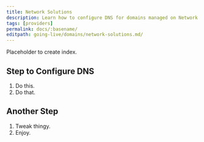 ```yaml
---
title: Network Solutions
description: Learn how to configure DNS for domains managed on Network Solutions.
tags: [providers]
permalink: docs/:basename/
editpath: going-live/domains/network-solutions.md/
---
```

Placeholder to create index.
## Step to Configure DNS
1. Do this.
2. Do that.

## Another Step
1. Tweak thingy.
2. Enjoy.
